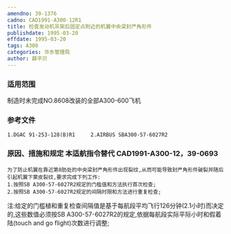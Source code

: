 ```yaml
---
amendno: 39-1376
cadno: CAD1991-A300-12R1
title: 检查发动机吊架后固定点附近的机翼中央梁封严角形件
publishdate: 1995-03-20
effdate: 1995-03-20
tags: A300
categories: 华东管理局
author: 薛平贝
---
```


### 适用范围 
制造时未完成NO.8608改装的全部A300-600飞机

### 参考文件
    1.DGAC 91-253-128(B)R1     2.AIRBUS SBA300-57-6027R2 

### 原因、措施和规定 本适航指令替代 CAD1991-A300-12，39-0693 
    为了防止机翼在靠近第8肋处的中央梁封严角形件出现裂纹,从而可能导致封严角形件破裂并随后引起机翼下蒙皮裂纹,要求完成下列工作: 
    1.按照SB A300-57-6027R2规定的门槛值和方法执行首次检查; 
    2.按照SB A300-57-6027R2规定的间隔时限和方法进行重复检查; 

注:给定的门槛植和重复检查间隔值是基于每航段平均飞行126分钟(2.1小时)而决定的,这些数值必须按SB A300-57-6027R2的规定,依据每航段实际平际小时和假着陆(touch and go flight)次数进行调整;
